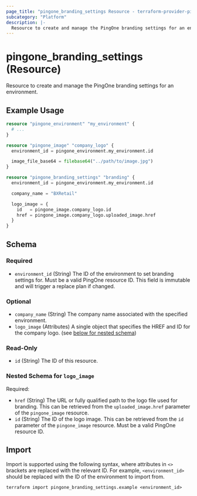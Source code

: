```yaml
---
page_title: "pingone_branding_settings Resource - terraform-provider-pingone"
subcategory: "Platform"
description: |-
  Resource to create and manage the PingOne branding settings for an environment.
---
```


# pingone_branding_settings (Resource)

Resource to create and manage the PingOne branding settings for an environment.

## Example Usage

```terraform
resource "pingone_environment" "my_environment" {
  # ...
}

resource "pingone_image" "company_logo" {
  environment_id = pingone_environment.my_environment.id

  image_file_base64 = filebase64("../path/to/image.jpg")
}

resource "pingone_branding_settings" "branding" {
  environment_id = pingone_environment.my_environment.id

  company_name = "BXRetail"

  logo_image = {
    id   = pingone_image.company_logo.id
    href = pingone_image.company_logo.uploaded_image.href
  }
}
```

<!-- schema generated by tfplugindocs -->
## Schema

### Required

- `environment_id` (String) The ID of the environment to set branding settings for.  Must be a valid PingOne resource ID.  This field is immutable and will trigger a replace plan if changed.

### Optional

- `company_name` (String) The company name associated with the specified environment.
- `logo_image` (Attributes) A single object that specifies the HREF and ID for the company logo. (see [below for nested schema](#nestedatt--logo_image))

### Read-Only

- `id` (String) The ID of this resource.

<a id="nestedatt--logo_image"></a>
### Nested Schema for `logo_image`

Required:

- `href` (String) The URL or fully qualified path to the logo file used for branding.  This can be retrieved from the `uploaded_image.href` parameter of the `pingone_image` resource.
- `id` (String) The ID of the logo image.  This can be retrieved from the `id` parameter of the `pingone_image` resource.  Must be a valid PingOne resource ID.

## Import

Import is supported using the following syntax, where attributes in `<>` brackets are replaced with the relevant ID.  For example, `<environment_id>` should be replaced with the ID of the environment to import from.

```shell
terraform import pingone_branding_settings.example <environment_id>
```
